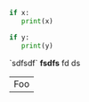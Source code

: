 ```python
if x:
   print(x)

if y:
   print(y)
```

<a n="sdf" abc="sdf">
  `sdfsdf` <b>fsdfs</b> fd ds 
</a>
<table>
    <tr>
        <td>Foo</td>
    </tr>
</table>

